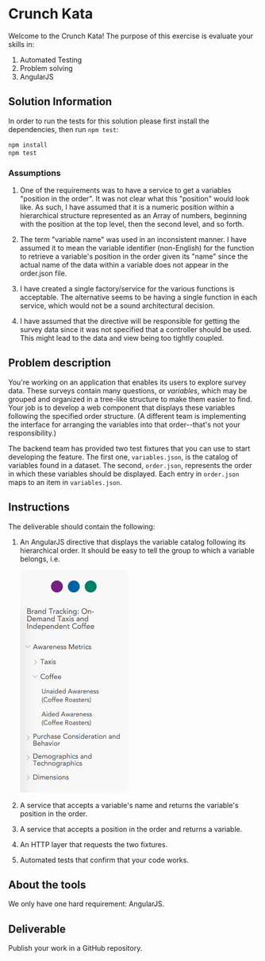 # Crunch Kata

Welcome to the Crunch Kata! The purpose of this exercise is evaluate your
skills in:

1. Automated Testing
2. Problem solving
3. AngularJS

## Solution Information

In order to run the tests for this solution please first install the dependencies, then run `npm test`:

```
npm install
npm test
```

### Assumptions

1. One of the requirements was to have a service to get a variables "position in the order". It was not clear what this "position" would look like. As such, I have assumed that it is a numeric position within a hierarchical structure represented as an Array of numbers, beginning with the position at the top level, then the second level, and so forth.

2. The term "variable name" was used in an inconsistent manner. I have assumed it to mean the variable identifier (non-English) for the function to retrieve a variable's position in the order given its "name" since the actual name of the data within a variable does not appear in the order.json file.

3. I have created a single factory/service for the various functions is acceptable. The alternative seems to be having a single function in each service, which would not be a sound architectural decision.

4. I have assumed that the directive will be responsible for getting the survey data since it was not specified that a controller should be used. This might lead to the data and view being too tightly coupled.

## Problem description

You're working on an application that enables its users to explore survey data. These surveys contain many questions, or *variables*, which may be grouped and organized in a tree-like structure to make them easier to find. Your job is to develop a web component that displays these variables following the specified order structure. (A different team is implementing the interface for arranging the variables into that order--that's not your responsibility.)

The backend team has provided two test fixtures that you can use to start developing the feature. The first one, `variables.json`, is the catalog of variables found in a dataset. The second, `order.json`, represents the order in which these variables should be displayed. Each entry in `order.json` maps to an item in `variables.json`.

## Instructions

The deliverable should contain the following:

1. An AngularJS directive that displays the variable catalog following its hierarchical order. It should be easy to tell the group to which a variable belongs, i.e.

    ![HVL](hvl.png)

2. A service that accepts a variable's name and returns the variable's position in the order.
3. A service that accepts a position in the order and returns a variable.
4. An HTTP layer that requests the two fixtures.
5. Automated tests that confirm that your code works.

## About the tools

We only have one hard requirement: AngularJS.

## Deliverable

Publish your work in a GitHub repository.
